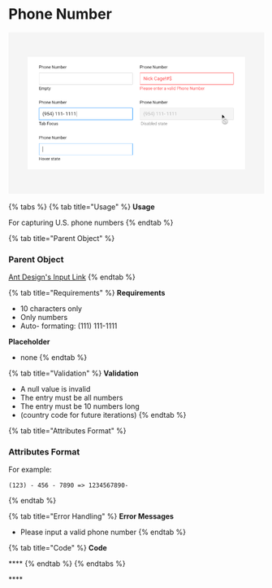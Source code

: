 # Phone Number

![](../../.gitbook/assets/phone-number.png)

{% tabs %}
{% tab title="Usage" %}
**Usage**

For capturing U.S. phone numbers
{% endtab %}

{% tab title="Parent Object" %}
### **Parent Object**

[Ant Design's Input Link](https://ant.design/components/input/)
{% endtab %}

{% tab title="Requirements" %}
**Requirements**

* 10 characters only
* Only numbers
* Auto- formating: \(111\) 111-1111

**Placeholder**

* none
{% endtab %}

{% tab title="Validation" %}
**Validation**

* A null value is invalid
* The entry must be all numbers
* The entry must be 10 numbers long
* \(country code for future iterations\)
{% endtab %}

{% tab title="Attributes Format" %}
### Attributes Format

For example:

```text
(123) - 456 - 7890 => 1234567890-
```
{% endtab %}

{% tab title="Error Handling" %}
**Error Messages**

* Please input a valid phone number
{% endtab %}

{% tab title="Code" %}
**Code**

\*\*\*\*
{% endtab %}
{% endtabs %}

\*\*\*\*



